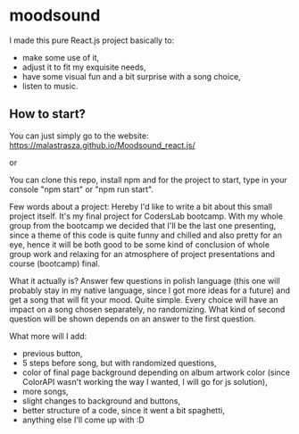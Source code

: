 # moodsound
I made this pure React.js project basically to:
- make some use of it,
- adjust it to fit my exquisite needs,
- have some visual fun and a bit surprise with a song choice,
- listen to music.

## How to start?
You can just simply go to the website: https://malastrasza.github.io/Moodsound_react.js/

or

You can clone this repo, install npm and for the project to start, type in your console "npm start" or "npm run start".

Few words about a project:
Hereby I'd like to write a bit about this small project itself. It's my final project for CodersLab bootcamp. With my whole group from the bootcamp we decided that I'll be the last one presenting, since a theme of this code is quite funny and chilled and also pretty for an eye, hence it will be both good to be some kind of conclusion of whole group work and relaxing for an atmosphere of project presentations and course (bootcamp) final.

What it actually is?
Answer few questions in polish language (this one will probably stay in my native language, since I got more ideas for a future) and get a song that will fit your mood. Quite simple. Every choice will have an impact on a song chosen separately, no randomizing. What kind of second question will be shown depends on an answer to the first question.

What more will I add:
- previous button,
- 5 steps before song, but with randomized questions,
- color of final page background depending on album artwork color (since ColorAPI wasn't working the way I wanted, I will go for js solution),
- more songs,
- slight changes to background and buttons,
- better structure of a code, since it went a bit spaghetti,
- anything else I'll come up with :D
